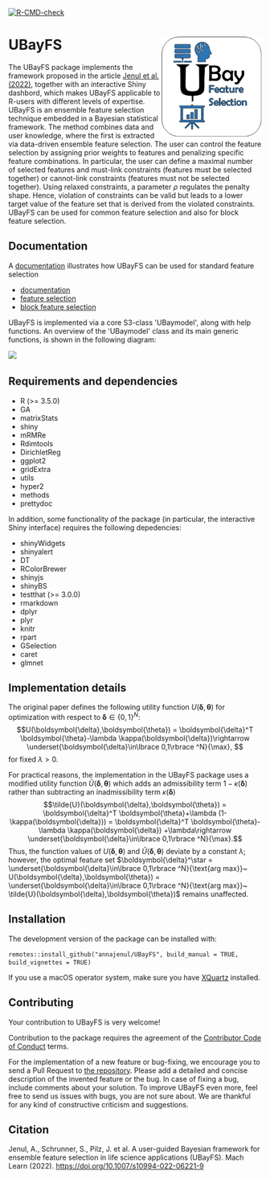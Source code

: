 
<!-- badges: start -->
  [![R-CMD-check](https://github.com/annajenul/UBayFS/actions/workflows/R-CMD-check.yaml/badge.svg)](https://github.com/annajenul/UBayFS/actions/workflows/R-CMD-check.yaml)
<!-- badges: end -->


# UBayFS <img src="/vignettes/logo.png" align="right" width=200 />



The UBayFS package implements the framework proposed in the article [Jenul et al. (2022)](https://link.springer.com/article/10.1007/s10994-022-06221-9), together with an interactive Shiny dashbord, which makes UBayFS applicable to R-users with different levels of expertise. UBayFS is an ensemble feature selection technique embedded in a Bayesian statistical framework. The method combines data and user knowledge, where the first is extracted via data-driven ensemble feature selection. The user can control the feature selection by assigning prior weights to features and penalizing specific feature combinations. In particular, the user can define a maximal number of selected features and must-link constraints (features must be selected together) or cannot-link constraints (features must not be selected together). Using relaxed constraints, a parameter $\rho$ regulates the penalty shape. Hence, violation of constraints can be valid but leads to a lower target value of the feature set that is derived from the violated constraints. UBayFS can be used for common feature selection and also for block feature selection.

Documentation
-------

A [documentation](https://annajenul.github.io/UBayFS/) illustrates how UBayFS can be used for standard feature selection 

* [documentation](https://annajenul.github.io/UBayFS/)
* [feature selection](https://github.com/annajenul/UBayFS/tree/master/vignettes/UBayFS.Rmd) 
* [block feature selection](https://github.com/annajenul/UBayFS/tree/master/vignettes/BFS_UBayFS.Rmd)

UBayFS is implemented via a core S3-class 'UBaymodel', along with help functions. An overview of the 'UBaymodel' class and its main generic functions, is shown in the following diagram:

<img src="vignettes/UBay_UML.jpg" width="500"/>

Requirements and dependencies
-----------------------------

- R (>= 3.5.0)
- GA
- matrixStats
- shiny
- mRMRe
- Rdimtools
- DirichletReg
- ggplot2
- gridExtra
- utils
- hyper2
- methods
- prettydoc


In addition, some functionality of the package (in particular, the interactive Shiny interface) requires the following depedencies:

- shinyWidgets
- shinyalert
- DT
- RColorBrewer
- shinyjs
- shinyBS
- testthat (>= 3.0.0)
- rmarkdown
- dplyr
- plyr
- knitr
- rpart
- GSelection
- caret
- glmnet

Implementation details
----------------------
The original paper defines the following utility function $U(\boldsymbol{\delta},\boldsymbol{\theta})$ for optimization with respect to $\boldsymbol{\delta}\in \lbrace 0,1\rbrace ^N$:
$$U(\boldsymbol{\delta},\boldsymbol{\theta}) = \boldsymbol{\delta}^T \boldsymbol{\theta}-\lambda \kappa(\boldsymbol{\delta})\rightarrow \underset{\boldsymbol{\delta}\in\lbrace 0,1\rbrace ^N}{\max}, $$
for fixed $\lambda>0$.


For practical reasons, the implementation in the UBayFS package uses a modified utility function $\tilde{U}(\boldsymbol{\delta},\boldsymbol{\theta})$ which adds an admissibility term $1-\kappa(\boldsymbol{\delta})$ rather than subtracting an inadmissibility term $\kappa(\boldsymbol{\delta})$
$$\tilde{U}(\boldsymbol{\delta},\boldsymbol{\theta}) = \boldsymbol{\delta}^T \boldsymbol{\theta}+\lambda (1-\kappa(\boldsymbol{\delta})) = \boldsymbol{\delta}^T \boldsymbol{\theta}-\lambda \kappa(\boldsymbol{\delta}) +\lambda\rightarrow \underset{\boldsymbol{\delta}\in\lbrace 0,1\rbrace ^N}{\max}.$$
Thus, the function values of $U(\boldsymbol{\delta},\boldsymbol{\theta})$ and $\tilde{U}(\boldsymbol{\delta},\boldsymbol{\theta})$ deviate by a constant $\lambda$; however, the optimal feature set $\boldsymbol{\delta}^\star = \underset{\boldsymbol{\delta}\in\lbrace 0,1\rbrace ^N}{\text{arg max}}~ U(\boldsymbol{\delta},\boldsymbol{\theta}) = \underset{\boldsymbol{\delta}\in\lbrace 0,1\rbrace ^N}{\text{arg max}}~ \tilde{U}(\boldsymbol{\delta},\boldsymbol{\theta})$ remains unaffected.


Installation
------------
The development version of the package can be installed with:

    remotes::install_github("annajenul/UBayFS", build_manual = TRUE, build_vignettes = TRUE)

If you use a macOS operator system, make sure you have [XQuartz](https://www.xquartz.org/) installed.

Contributing
------------
Your contribution to UBayFS is very welcome! 

Contribution to the package requires the agreement of the [Contributor Code of Conduct](https://github.com/annajenul/UBayFS/blob/master/CODE_OF_CONDUCT.md) terms.

For the implementation of a new feature or bug-fixing, we encourage you to send a Pull Request to [the repository](https://github.com/annajenul/UBayFS). Please add a detailed and concise description of the invented feature or the bug. In case of fixing a bug, include comments about your solution. To improve UBayFS even more, feel free to send us issues with bugs, you are not sure about. We are thankful for any kind of constructive criticism and suggestions.

Citation
------------
Jenul, A., Schrunner, S., Pilz, J. et al. A user-guided Bayesian framework for ensemble feature selection in life science applications (UBayFS). Mach Learn (2022). https://doi.org/10.1007/s10994-022-06221-9
